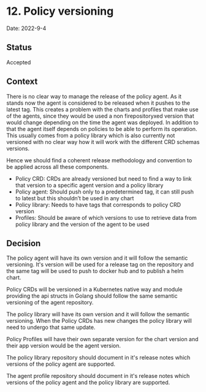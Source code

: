 # 12. Policy versioning

Date: 2022-9-4

## Status

Accepted

## Context

There is no clear way to manage the release of the policy agent. As it stands now the agent is considered to be released when it pushes to the latest tag. This creates a problem with the charts and profiles that make use of the agents, since they would be used a non firepositoryxed version that would change depending on the time the agent was deployed. In addition to that the agent itself depends on policies to be able to perform its operation. This usually comes from a policy library which is also currently not versioned with no clear way how it will work with the different CRD schemas versions.

Hence we should find a coherent release methodology and convention to be applied across all these components.

- Policy CRD: CRDs are already versioned but need to find a way to link that version to a specific agent version and a policy library
- Policy agent: Should push only to a predetermined tag, it can still push to latest but this shouldn’t be used in any chart
- Policy library: Needs to have tags that corresponds to policy CRD version
- Profiles: Should be aware of which versions to use to retrieve data from policy library and the version of the agent to be used

## Decision

The policy agent will have its own version and it will follow the semantic versioning. It's version will be used for a release tag on the repository and the same tag will be used to push to docker hub and to publish a helm chart.

Policy CRDs will be versioned in a Kubernetes native way and module providing the api structs in Golang should follow the same semantic versioning of the agent repository.

The policy library will have its own version and it will follow the semantic versioning. When the Policy CRDs has new changes the policy library will need to undergo that same update.

Policy Profiles will have their own separate version for the chart version and their app version would be the agent version.

The policy library repository should document in it's release notes which versions of the policy agent are supported.

The agent profile repository should document in it's release notes which versions of the policy agent and the policy library are supported.
